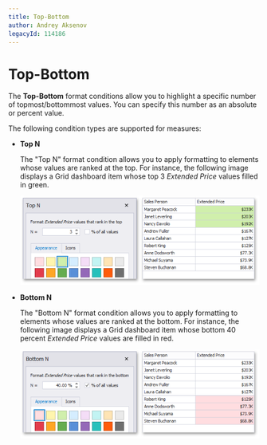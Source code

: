 ```yaml
---
title: Top-Bottom
author: Andrey Aksenov
legacyId: 114186
---
```

# Top-Bottom
The **Top-Bottom** format conditions allow you to highlight a specific number of topmost/bottommost values. You can specify this number as an absolute or percent value.

The following condition types are supported for measures:
* <a name="top-n"/>**Top N**
	
	The "Top N" format condition allows you to apply formatting to elements whose values are ranked at the top. For instance, the following image displays a Grid dashboard item whose top 3 _Extended Price_ values filled in green.
	
	![TopNFormatCondition](../../../../images/img118645.png)
* <a name="bottom-n"/>**Bottom N**
	
	The "Bottom N" format condition allows you to apply formatting to elements whose values are ranked at the bottom. For instance, the following image displays a Grid dashboard item whose bottom 40 percent _Extended Price_ values are filled in red.
	
	![BottomNFormatCondition](../../../../images/img118646.png)